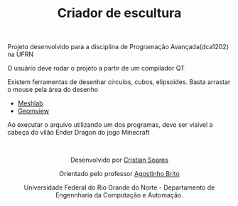 <h1 align="center">Criador de escultura</h1>
</br>
<p> Projeto desenvolvido para a disciplina de Programação Avançada(dca1202) na UFRN </p>
</hr>
<p>O usuário deve rodar o projeto a partir de um compilador QT</p>
<p>Existem ferramentas de desenhar circulos, cubos, elipsoides. Basta arrastar o mouse pela área do desenho</p>
<ul>
  <li><a href = "https://www.meshlab.net/">Meshlab</a></li>
  <li><a href = "http://www.geomview.org/">Geomview</a></li>
</ul>
<p>Ao executar o arquivo utilizando um dos programas, deve ser visível a cabeça do vilão Ender Dragon do jogo Minecraft</p>
</br>
<div align="center">
  <p>Desenvolvido por <a href="https://github.com/criric">Cristian Soares</a></p>
  <p>Orientado pelo professor <a href="https://github.com/agostinhobritojr">Agostinho Brito</a>
  <p>Universidade Federal do Rio Grande do Norte - Departamento de Engennharia da Computação e Automação.</p>
</div>
